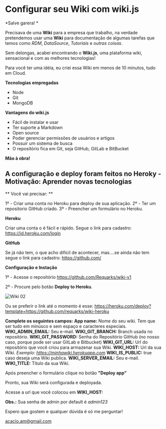 <!-- TITLE: Home -->
<!-- SUBTITLE: Aprende de forma prática... -->

<!-- TITLE: Tutorial-->

# Configurar seu Wiki com wiki.js
*Salve garera! *

Precisava de uma **Wiki** para a empresa que trabalho, na verdade pretendemos usar uma **Wiki** para documentação de algumas tarefas que temos como *RDM*, *DataSource*, *Tutoriais* e *outras coisas*.

Sem delongas, acabei encontrando o **Wiki.js**, uma plataforma wiki, sensacional e com as melhores tecnologias!

Para você ter uma idéia, eu criei essa Wiki em menos de 10 minutos, tudo em Cloud.

**Tecnologias empregadas**

* Node
* Git
* MongoDB

**Vantagens do wiki.js**

* Fácil de instalar e usar
* Ter suporte a Markdown
* Open source
* Poder gerenciar permissões de usuários e artigos
* Possuir um sistema de busca
* O repositório fica em Git, seja GitHub, GitLab e BitBucket

**Mão à obra!**

## A configuração e deploy foram feitos no Heroky - Motivação: Aprender novas tecnologias

** Você vai precisar: **

1º - Criar uma conta no Heroku para deploy de sua aplicação.
2º - Ter um repositorio GitHub criado.
3º - Preencher um formulário no Heroku.

**Heroku**

Criar uma conta o  é fácil e rápido. Segue o link para cadastro: https://id.heroku.com/login


**GitHub**

Se já não tem, o que acho difícil de acontecer, mas....se ainda não tem segue o link para cadastro: https://github.com/ 


**Configuração e Instação**

1º - Acesse o repositório https://github.com/Requarks/wiki-v1

2º - Procure pelo botão **Deploy to Heroku**.

![Wiki 02](/uploads/wiki-js/wiki-02.png "Wiki 02")

Ou se preferir o link até o momento é esse: https://heroku.com/deploy?template=https://github.com/requarks/wiki-heroku


**Complete os seguintes campos:**
**App name:** Nome do seu wiki. Tem que ser tudo em minúsco e sem espaço e caracteres especiais.
**WIKI_ADMIN_EMAIL:** Seu e-mail.
**WIKI_GIT_BRANCH:** Branch usada no repositório.
**WIKI_GIT_PASSWORD:** Senha do Repositório GitHub (no nosso caso, porque pode ser usar GitLab e Bitbucket)
**WIKI_GIT_URL:** Url do repositório que você criou para armazenar sua Wiki.
**WIKI_HOST:** Url da sua Wiki. *Exemplo: https://minhawiki.herokuapp.com*
**WIKI_IS_PUBLIC:** true caso deseja uma Wiki publica.
**WIKI_SERVER_EMAIL:** Seu e-mail.
**WIKI_TITLE:** Título da sua Wiki.

Após preencher o formulário clique no botão **"Deploy app"**

Pronto, sua Wiki será configurada e deployada.

Acesse a url que você colocou em **WIKI_HOST:**

**Obs.:** Sua senha de admin por default é *admin123*

Espero que gostem e qualquer dúvida é só me perguntar!

acacio.am@gmail.com